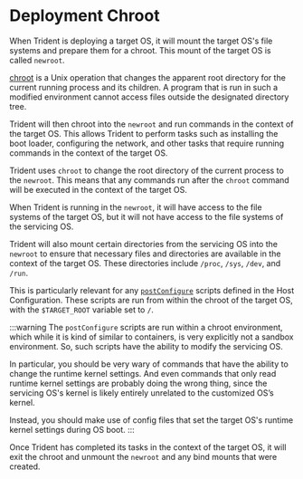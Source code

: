 
# Deployment Chroot

When Trident is deploying a target OS, it will mount the target OS's file
systems and prepare them for a chroot. This mount of the target OS is called
`newroot`.

[chroot](https://www.linux.org/docs/man1/chroot.html) is a Unix operation that
changes the apparent root directory for the current running process and its
children. A program that is run in such a modified environment cannot access
files outside the designated directory tree.

Trident will then chroot into the `newroot` and run commands in the context of
the target OS. This allows Trident to perform tasks such as installing the boot
loader, configuring the network, and other tasks that require running commands
in the context of the target OS.

Trident uses `chroot` to change the root directory of the current
process to the `newroot`. This means that any commands run after the
`chroot` command will be executed in the context of the target OS.

When Trident is running in the `newroot`, it will have access to the file
systems of the target OS, but it will not have access to the file systems of the
servicing OS.

Trident will also mount certain directories from the servicing OS into the
`newroot` to ensure that necessary files and directories are available in the
context of the target OS. These directories include `/proc`, `/sys`, `/dev`,
and `/run`.

This is particularly relevant for any
[`postConfigure`](./Script-Hooks.md#post-configure-scripts)
scripts defined in the Host Configuration. These scripts are run from within
the chroot of the target OS, with the `$TARGET_ROOT` variable set to `/`.

:::warning
The `postConfigure` scripts are run within a chroot environment, which while
it is kind of similar to containers, is very explicitly not a sandbox
environment. So, such scripts have the ability to modify the servicing OS.

In particular, you should be very wary of commands that have the ability to
change the runtime kernel settings. And even commands that only read runtime
kernel settings are probably doing the wrong thing, since the servicing OS's
kernel is likely entirely unrelated to the customized OS’s kernel.

Instead, you should make use of config files that set the target OS's
runtime kernel settings during OS boot.
:::

Once Trident has completed its tasks in the context of the target OS, it will
exit the chroot and unmount the `newroot` and any bind mounts that were created.
